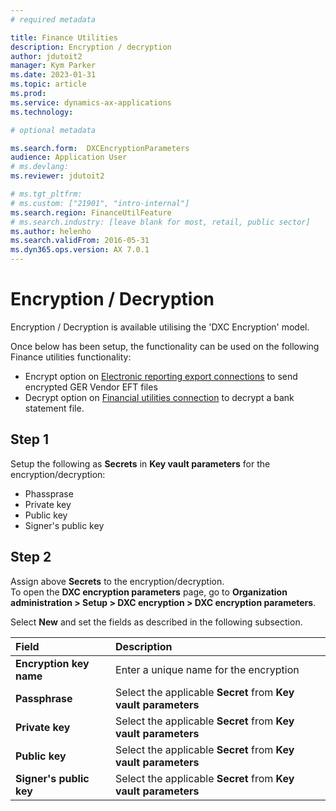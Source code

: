 ```yaml
---
# required metadata

title: Finance Utilities 
description: Encryption / decryption
author: jdutoit2
manager: Kym Parker
ms.date: 2023-01-31
ms.topic: article
ms.prod: 
ms.service: dynamics-ax-applications
ms.technology: 

# optional metadata

ms.search.form:  DXCEncryptionParameters
audience: Application User
# ms.devlang: 
ms.reviewer: jdutoit2

# ms.tgt_pltfrm: 
# ms.custom: ["21901", "intro-internal"]
ms.search.region: FinanceUtilFeature
# ms.search.industry: [leave blank for most, retail, public sector]
ms.author: helenho
ms.search.validFrom: 2016-05-31
ms.dyn365.ops.version: AX 7.0.1
---
```


# Encryption / Decryption
Encryption / Decryption is available utilising the 'DXC Encryption' model.

Once below has been setup, the functionality can be used on the following Finance utilities functionality:
- Encrypt option on [Electronic reporting export connections](../ACCOUNTS-PAYABLE/Save-electronic-reporting-file-to-secure-location.md) to send encrypted GER Vendor EFT files
- Decrypt option on [Financial utilities connection](../CASH-AND-BANK-MANAGEMENT/Finance-utilities-connections.md) to decrypt a bank statement file.

## Step 1
Setup the following as **Secrets** in **Key vault parameters** for the encryption/decryption:
- Phassprase
- Private key
- Public key
- Signer's public key

## Step 2
Assign above **Secrets** to the encryption/decryption. <br>
To open the **DXC encryption parameters** page, go to **Organization administration > Setup > DXC encryption > DXC encryption parameters**. <br>

Select **New** and set the fields as described in the following subsection.

Field                       | Description                         
:--                         |:--                        
**Encryption key name**     | Enter a unique name for the encryption
**Passphrase**              |	Select the applicable **Secret** from **Key vault parameters**
**Private key**             |	Select the applicable **Secret** from **Key vault parameters**
**Public key**              |	Select the applicable **Secret** from **Key vault parameters**
**Signer's public key**     |	Select the applicable **Secret** from **Key vault parameters**


